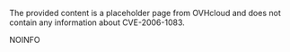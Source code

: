 The provided content is a placeholder page from OVHcloud and does not contain any information about CVE-2006-1083.

NOINFO